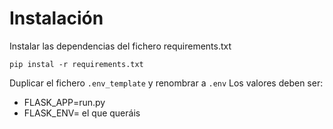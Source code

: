 # Instalación

Instalar las dependencias del fichero requirements.txt
```
pip instal -r requirements.txt
```

Duplicar el fichero `.env_template` y renombrar a `.env`
Los valores deben ser: 
- FLASK_APP=run.py
- FLASK_ENV= el que queráis